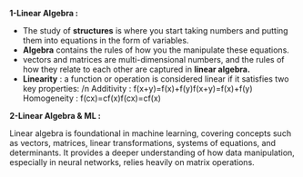 
**1-Linear Algebra :**

- The study of **structures** is where you start taking numbers and putting them into equations in the form of variables.
- **Algebra** contains the rules of how you the manipulate these equations.
-  vectors and matrices  are multi-dimensional numbers, and the rules of how they relate to each other are captured in **linear algebra.**
- **Linearity** : a function or operation is considered linear if it satisfies two key properties:
    /n Additivity : f(x+y)=f(x)+f(y)f(x+y)=f(x)+f(y)
    Homogeneity : f(cx)=cf(x)f(cx)=cf(x)


**2-Linear Algebra & ML :** 

Linear algebra is foundational in machine learning, covering concepts such as vectors, matrices, linear transformations, systems of equations, and determinants. It provides a deeper understanding of how data manipulation, especially in neural networks, relies heavily on matrix operations.
